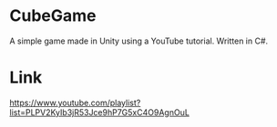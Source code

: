# CubeGame
A simple game made in Unity using a YouTube tutorial. Written in C#.
# Link
https://www.youtube.com/playlist?list=PLPV2KyIb3jR53Jce9hP7G5xC4O9AgnOuL
